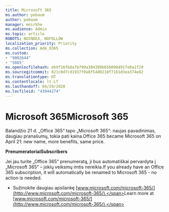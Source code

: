 ```yaml
---
title: Microsoft 365
ms.author: pebaum
author: pebaum
manager: mnirkhe
ms.audience: Admin
ms.topic: article
ROBOTS: NOINDEX, NOFOLLOW
localization_priority: Priority
ms.collection: Adm_O365
ms.custom:
- "9002644"
- "5085"
ms.openlocfilehash: eb9f16fb8a7b799a384398b656090491fe8a1f29
ms.sourcegitcommit: 821c0d7cd1937f0a8f54d0210f71b1d3ea374e82
ms.translationtype: HT
ms.contentlocale: lt-LT
ms.lasthandoff: 04/29/2020
ms.locfileid: "43944274"
---
```

# <a name="microsoft-365"></a><span data-ttu-id="ba864-102">Microsoft 365</span><span class="sxs-lookup"><span data-stu-id="ba864-102">Microsoft 365</span></span>

<span data-ttu-id="ba864-103">Balandžio 21 d. „Office 365“ tapo „Microsoft 365“: naujas pavadinimas, daugiau pranašumų, tokia pati kaina.</span><span class="sxs-lookup"><span data-stu-id="ba864-103">Office 365 became Microsoft 365 on April 21: new name, more benefits, same price.</span></span>

<span data-ttu-id="ba864-104">**Prenumeratoriai**</span><span class="sxs-lookup"><span data-stu-id="ba864-104">**Subscribers**</span></span>

<span data-ttu-id="ba864-105">Jei jau turite „Office 365“ prenumeratą, ji bus automatiškai pervardyta į „Microsoft 365“ – jokių veiksmų imtis nereikia.</span><span class="sxs-lookup"><span data-stu-id="ba864-105">If you already have an Office 365 subscription, it will automatically be renamed to Microsoft 365 - no action is needed.</span></span>

- <span data-ttu-id="ba864-106">Sužinokite daugiau apsilankę [www.microsoft.com/microsoft-365/](http://www.microsoft.com/microsoft-365/).</span><span class="sxs-lookup"><span data-stu-id="ba864-106">Learn more at [www.microsoft.com/microsoft-365/](http://www.microsoft.com/microsoft-365/).</span></span>
